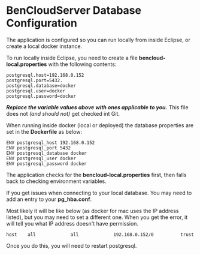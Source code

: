 # BenCloudServer Database Configuration

The application is configured so you can run locally from inside Eclipse, or create a local docker instance.

To run locally inside Eclipse, you need to create a file **bencloud-local.properties** with the following contents:

    postgresql.host=192.168.0.152  
    postgresql.port=5432. 
    postgresql.database=docker  
    postgresql.user=docker  
    postgresql.password=docker    

***Replace the variable values above with ones applicable to you.*** This file does not *(and should not)* get checked int Git.

When running inside docker (local or deployed) the database properties are set in the **Dockerfile** as below:  

    ENV postgresql_host 192.168.0.152  
    ENV postgresql_port 5432  
    ENV postgresql_database docker  
    ENV postgresql_user docker  
    ENV postgresql_password docker 

The application checks for the **bencloud-local.properties** first, then falls back to checking environment variables.

If you get issues when connecting to your local database. You may need to add an entry to your **pg_hba.conf**. 

Most likely it will be like below (as docker for mac uses the IP address listed), but you may need to set a different one. When you get the error, it will tell you what IP address doesn't have permission.

    host    all             all             192.168.0.152/0          trust

Once you do this, you will need to restart postgresql.
